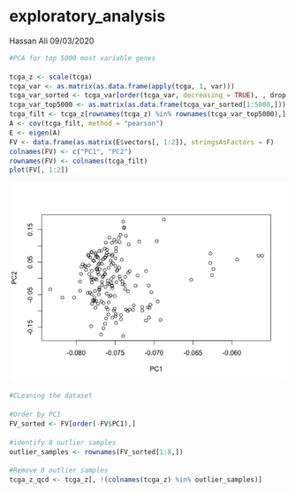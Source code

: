 exploratory\_analysis
================
Hassan Ali
09/03/2020

``` r
#PCA for top 5000 most variable genes

tcga_z <- scale(tcga)
tcga_var <- as.matrix(as.data.frame(apply(tcga, 1, var)))
tcga_var_sorted <- tcga_var[order(tcga_var, decreasing = TRUE), , drop = FALSE] 
tcga_var_top5000 <- as.matrix(as.data.frame(tcga_var_sorted[1:5000,]))
tcga_filt <- tcga_z[rownames(tcga_z) %in% rownames(tcga_var_top5000),]
A <- cov(tcga_filt, method = "pearson")
E <- eigen(A)
FV <- data.frame(as.matrix(E$vectors[, 1:2]), stringsAsFactors = F)
colnames(FV) <- c("PC1", "PC2")
rownames(FV) <- colnames(tcga_filt)
plot(FV[, 1:2])
```

![](exploratory_analysis_HA_files/figure-gfm/unnamed-chunk-1-1.png)<!-- -->

``` r
#CLeaning the dataset

#Order by PC1
FV_sorted <- FV[order(-FV$PC1),]

#identify 8 outlier samples
outlier_samples <- rownames(FV_sorted[1:8,])

#Remove 8 outlier samples
tcga_z_qcd <- tcga_z[, !(colnames(tcga_z) %in% outlier_samples)]
```
